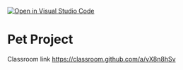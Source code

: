 [![Open in Visual Studio Code](https://classroom.github.com/assets/open-in-vscode-f059dc9a6f8d3a56e377f745f24479a46679e63a5d9fe6f495e02850cd0d8118.svg)](https://classroom.github.com/online_ide?assignment_repo_id=7494957&assignment_repo_type=AssignmentRepo)
# Pet Project

Classroom link <https://classroom.github.com/a/vX8n8hSv>
